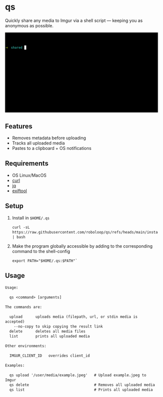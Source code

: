 # qs

Quickly share any media to Imgur via a shell script — keeping you as anonymous as possible.

![preview.gif](./preview.gif)

## Features

- Removes metadata before uploading
- Tracks all uploaded media 
- Pastes to a clipboard + OS notifications

## Requirements

- OS Linux/MacOS
- [curl](https://curl.se/)
- [jq](https://github.com/jqlang/jq)
- [exiftool](https://exiftool.org/)

## Setup

1. Install in `$HOME/.qs`

   ```shell
   curl -sL https://raw.githubusercontent.com/roboloop/qs/refs/heads/main/install.sh | bash
   ```

2. Make the program globally accessible by adding to the corresponding command to the shell-config

   ```shell
   export PATH="$HOME/.qs:$PATH"`
   ```

## Usage

```shell
Usage:

  qs <command> [arguments]

The commands are:

  upload      uploads media (filepath, url, or stdin media is accepted)
    --no-copy to skip copying the result link
  delete      deletes all media files
  list        prints all uploaded media

Other environments:

  IMGUR_CLIENT_ID   overrides client_id

Examples:

  qs upload '/user/media/example.jpeg'   # Upload example.jpeg to Imgur
  qs delete                              # Removes all uploaded media
  qs list                                # Prints all uploaded media
```
